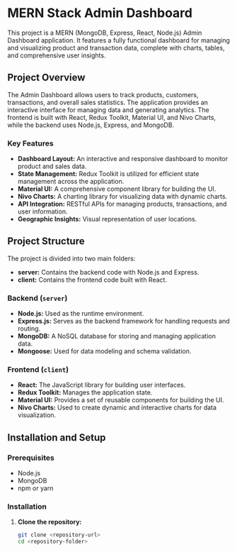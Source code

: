 # MERN Stack Admin Dashboard

This project is a MERN (MongoDB, Express, React, Node.js) Admin Dashboard application. It features a fully functional dashboard for managing and visualizing product and transaction data, complete with charts, tables, and comprehensive user insights.

## Project Overview

The Admin Dashboard allows users to track products, customers, transactions, and overall sales statistics. The application provides an interactive interface for managing data and generating analytics. The frontend is built with React, Redux Toolkit, Material UI, and Nivo Charts, while the backend uses Node.js, Express, and MongoDB.

### Key Features

- **Dashboard Layout:** An interactive and responsive dashboard to monitor product and sales data.
- **State Management:** Redux Toolkit is utilized for efficient state management across the application.
- **Material UI:** A comprehensive component library for building the UI.
- **Nivo Charts:** A charting library for visualizing data with dynamic charts.
- **API Integration:** RESTful APIs for managing products, transactions, and user information.
- **Geographic Insights:** Visual representation of user locations.

## Project Structure

The project is divided into two main folders:

- **server:** Contains the backend code with Node.js and Express.
- **client:** Contains the frontend code built with React.

### Backend (`server`)

- **Node.js:** Used as the runtime environment.
- **Express.js:** Serves as the backend framework for handling requests and routing.
- **MongoDB:** A NoSQL database for storing and managing application data.
- **Mongoose:** Used for data modeling and schema validation.

### Frontend (`client`)

- **React:** The JavaScript library for building user interfaces.
- **Redux Toolkit:** Manages the application state.
- **Material UI:** Provides a set of reusable components for building the UI.
- **Nivo Charts:** Used to create dynamic and interactive charts for data visualization.

## Installation and Setup

### Prerequisites

- Node.js
- MongoDB
- npm or yarn

### Installation

1. **Clone the repository:**

   ```bash
   git clone <repository-url>
   cd <repository-folder>
